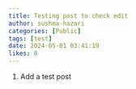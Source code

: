 ```yaml
---
title: Testing post to check edit
author: sushma-hazari
categories: [Public]
tags: [test]
date: 2024-05-01 03:41:19 
likes: 0
---
```


1. Add a test post